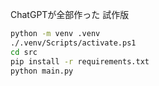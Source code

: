 
ChatGPTが全部作った
試作版

```bash
python -m venv .venv
./.venv/Scripts/activate.ps1
cd src
pip install -r requirements.txt
python main.py
```
